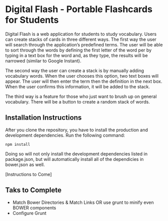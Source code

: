 Digital Flash - Portable Flashcards for Students 
================================================

Digital Flash is a web application for students to study vocabulary.  Users can create stacks of cards in three different ways.  The first way the user will search through the application’s predefined terms.  The user will be able to sort through the words by defining the first letter of the word per by typing in a text box for the word and, as they type, the results will be narrowed (similar to Google Instant).

The second way the user can create a stack is by manually adding vocabulary words.  When the user chooses this option, two text boxes will appear.  The user will then enter the term then the definition in the next box.  When the user confirms this information, it will be added to the stack.

The third way is a feature for those who just want to brush up on general vocabulary.  There will be a button to create a random stack of words.

## Installation Instructions

After you clone the repository, you have to install the production and development dependencies.  Run the following command: 

```
npm install
```

Doing so will not only install the development dependencies listed in package.json, but will automatically install all of the dependicies in bower.json as well.



[Instructions to Come]

## Taks to Complete
- Match Bower Directories & Match Links OR use grunt to minify even BOWER components
- Configure Grunt
